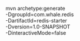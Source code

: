 mvn archetype:generate  \
-DgroupId=com.whale.redis \
-DartifactId=redis-starter \
-Dversion=1.0-SNAPSHOT \
-DinteractiveMode=false
